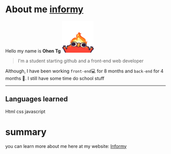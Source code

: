 # About me [informy](images/eating.jpg)
Hello my name is **Ohen Tg**
<img height="100" width="100" src="images/elmoFire.gif" alt="new" />
<br>
> I'm a student starting github and a front-end web developer

Although,  I have been working `front-end`💻 for 8 months and `back-end` for 4 months 📅.
I still have some time do school stuff
<br>

---

## Languages learned
Html css javascript


# summary 
you can learn more about me here at my website:
[Informy](https://rubyjoby.github.io/About_Me_Page/)